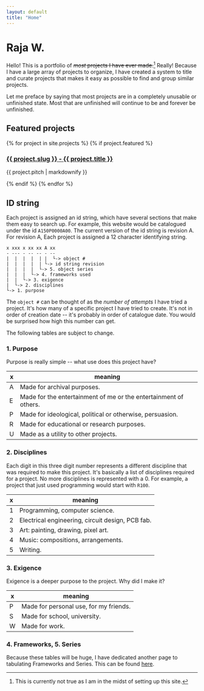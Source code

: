 ```yaml
---
layout: default
title: "Home"
---
```


# Raja W.

Hello! This is a portfolio of ~~*most* projects I have ever made.~~[^1] Really!
Because I have a large array of projects to organize, I have created a system to
title and curate projects that makes it easy as possible to find and group
similar projects.

Let me preface by saying that most projects are in a completely unusable or
unfinished state. Most that are unfinished will continue to be and forever be
unfinished.

[^1]: This is currently not true as I am in the midst of setting up this site.

## Featured projects

<div class="projects-listing">
  {% for project in site.projects %}
    {% if project.featured %}
      <div class="project">
        <a href="{{ project.url | relative_url }}"><h3>{{ project.slug }} - {{ project.title }}</h3></a>
        <p>{{ project.pitch | markdownify }}</p>
      </div>
    {% endif %}
  {% endfor %}
</div>

## ID string

Each project is assigned an id string, which have several sections that make
them easy to search up. For example, this website would be catalogued under the
id `A150P0000A00`. The current version of the id string is revision A. For
revision A, Each project is assigned a 12 character identifying string.

```
x xxx x xx xx A xx
- --- - -- -- - --
|  |  |  |  | |  └-> object #
|  |  |  |  | └-> id string revision 
|  |  |  |  └-> 5. object series
|  |  |  └-> 4. frameworks used
|  |  └-> 3. exigence
|  └-> 2. disciplines
└-> 1. purpose
```

The `object #` can be thought of as the *number of attempts* I have tried a
project. It's how many of a specific project I have tried to create. It's not in
order of creation date -- it's probably in order of catalogue date. You would be
surprised how high this number can get.

The following tables are subject to change.

### 1. Purpose
Purpose is really simple -- what use does this project have?

|  x  | meaning                                                                |
| --- | ---------------------------------------------------------------------- |
|  A  | Made for archival purposes.                                            |
|  E  | Made for the entertainment of me or the entertainment of others.       |
|  P  | Made for ideological, political or otherwise, persuasion.              |
|  R  | Made for educational or research purposes.                             |
|  U  | Made as a utility to other projects.                                   |

### 2. Disciplines
Each digit in this three digit number represents a different discipline that was
required to make this project. It's basically a list of disciplines required for
a project. No more disciplines is represented with a 0. For example, a project
that just used programming would start with `R100`.

|  x  | meaning                                                                |
| --- | ---------------------------------------------------------------------- |
|  1  | Programming, computer science.                                         |
|  2  | Electrical engineering, circuit design, PCB fab.                       |
|  3  | Art: painting, drawing, pixel art.                                     |
|  4  | Music: compositions, arrangements.                                     |
|  5  | Writing.                                                               |

### 3. Exigence
Exigence is a deeper purpose to the project. Why did I make it?

|  x  | meaning                                                                |
| --- | ---------------------------------------------------------------------- |
|  P  | Made for personal use, for my friends.                                 |
|  S  | Made for school, university.                                           |
|  W  | Made for work.                                                         |

### 4. Frameworks, 5. Series
Because these tables will be huge, I have dedicated another page to tabulating
Frameworks and Series. This can be found [here](/tables).

